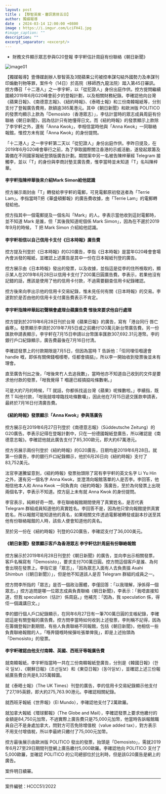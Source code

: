 ```yaml
---
layout: post
title : 【黎智英案・審訊第卌五日】
author: 獨媒報導
date  : 2024-03-14 12:00:00 +0800
image : https://i.imgur.com/LciFH41.jpg
#image_caption: ""
description: ""
excerpt_separator: <excerpt/>
---
```


- 財務文件顯示眾志參與G20登報 李宇軒估計周庭有份聯絡《朝日新聞》

<excerpt/>

![image01](https://i.imgur.com/eF3UgIi.png)

【獨媒報導】壹傳媒創辦人黎智英及3間蘋果公司被控串謀勾結外國勢力及串謀刊印煽動刊物等罪，案件今（14日）於高院（移師西九龍法院）踏入第45日審訊。控方傳召「十二港人」之一李宇軒，以「從犯證人」身份出庭作供。控方提問繼續圍繞2019年6月G20峰會前夕的登報計劃，以及相關財務紀錄。李確認他向台灣《蘋果日報》、《南德意志報》、《紐約時報》、《泰晤士報》和三份南韓報紙等，分別支付了登報廣告費用，款額逾385萬港元。其中《朝日新聞》和歐洲版 POLITICO 的發票均顯示上款為「Demosisto（香港眾志）」，李估計當時的眾志成員周庭有份聯絡《朝日新聞》，因為估計只有她懂得日文。而《紐約時報》的發票顯示上款除了李宇軒之外，還有「Anna Kwok」，李相信當時他與「Anna Kwok」一同聯絡報館，惟控方未有就「Anna Kwok」的身份提問。

「十二港人」之一李宇軒第二天以「從犯證人」身份出庭作供。李昨日提及，在2019年6月G20峰會舉行之前，為了爭取國際關注香港的示威活動，遂發起眾籌及籌備在不同國家報紙登頭版廣告計劃。期間案中另一名被告陳梓華經 Telegram 接觸李，並以「T」的身份與李商討墊支廣告費，惟李當時並未知道「T」名叫陳梓華。

#### 李宇軒指陳梓華後來介紹Mark Simon給他認識

控方展示兩封由「T」轉發給李宇軒的電郵，可見電郵原初發送者為「Terrie Lam」。李指當時T把《華盛頓郵報》的廣告費收據，由「Terrie Lam」的電郵轉發給他。

控方指其中一個電郵提及一個名叫「Mark」的人。李表示當他收到這封電郵時，並不知道 Mark 是誰，但「其後我知道呢個係 Mark Simon」，因為在不遲於2019年9月的時候， T 把 Mark Simon 介紹給他認識。

#### 李宇軒相信以自己信用卡支付《日本時報》廣告費

控方提及刊登於《日本時報》的G20廣告，李指《日本時報》是當年G20峰會會場內會派發的報紙，並確認上述廣告是其中一份在日本報紙刊登的廣告。

控方展示由《日本時報》發出的發票，以及收據，並指這是從李的住所檢取的，顯示某人在2019年6月28日以信用卡支付了200萬日圓廣告費。李表示，若果他沒有記錯的話，應該是使用了他的信用卡付款，不過需要翻查信用卡紀錄確認。

控方後來向李出示他的信用卡交易紀錄，惟未見任何有關《日本時報》的交易。李遂對於是否由他的信用卡支付廣告費表示不肯定。

#### 李宇軒指陳梓華起初聲稱會處理台蘋廣告費 惟後來要求他自行處理

控方提到於2019年6月28日刊於台灣《蘋果日報》的廣告，寫有「港台同行 唇亡齒寒」。發票顯示李須於2019年7月5日或之前繳付120萬元新台幣廣告費。另一份匯款申請表顯示，李宇軒在7月15日申請以台幣匯率匯款307,692.31元港幣。李的銀行戶口紀錄顯示，廣告費最後在7月16日付清。

李確認發票上的付款期限是7月5日，但因為當時 T 告訴他：「佢同埋佢嗰邊會 handle 嘅，即係有關俾錢嗰樣嘢，佢都會搞掂」，所以李一開始收到發票後並未有理會。

直至廣告刊出之後，「咁後來冇人去追我數」，當時他亦不知道自己收到的文件是要求他付款的發票，「咁我覺得 T 嗰邊已經搞掂咗條數喇。」

可是大約7月的時候，「T 就話，你都係找返台灣《蘋果》呢條數啦。」李續指，既然 T 叫他付款，「咁我就嗱嗱臨找咗條數囉」，因此他在7月15日遞交匯款申請表，最終於7月16日付清廣告費。

#### 《紐約時報》發票顯示「Anna Kwok」參與落廣告

控方展示在2019年6月27日刊登於《南德意志報》（Süddeutsche Zeitung）的G20廣告。李表示記得在登報計劃中，只在一份德國報紙登廣告，所以確認是《南德意志報》。李確認他就此廣告支付了85,300歐元，即大約67萬港元。

控方另展示兩份刊登於《紐約時報》的G20廣告，日期均是2019年6月28日。就第一份廣告，李的銀行戶口紀錄顯示，他於6月26日向《紐約時報》支付了83,752美元。

法官李運騰留意到，《紐約時報》發票抬頭除了寫有李宇軒的英文名字 Li Yu Hin 之外，還有另一個名字 Anna Kwok，並澄清向報館落單的人是否李。李回答，他相信他本人和 Anna Kwok 一同負責向《紐約時報》落廣告，至於為何發票上出現兩個名字，李表示不知道。控方庭上未有就 Anna Kwok 的身份提問。

李官表示，純粹好奇一問，李在聯絡報館期間使用了真實姓名，是否代表 Telegram 群組成員知道他的真實姓名。李回答不是，因為他只曾向報館提供真實姓名，所以報館可能知道他的真名，如果相關文件透過電郵被轉發或副本抄送至其他有份聯絡報館的人時，該些人便會知道他的真名。

至於另一份在《紐約時報》刊登的G20廣告，李確認支付了36,000美元。

#### 《朝日新聞》發票顯示客戶為香港眾志 李宇軒估計周庭有份聯絡報館

控方展示於2019年6月28日刊登於《朝日新聞》的廣告，並向李出示相關發票，客戶名稱寫有「Demosisto」，要求支付700萬日圓。控方問這個客戶是誰、為何會出現在發票上。李指它是「眾志」，「因為眾志入面有人去負責搵 Asahi Shimbun（《朝日新聞》）」，但是他不知道該人是否 Telegram 群組的成員之一。

控方問李所指的「眾志」是否一個政治團體，李僅回答：「以我理解，淨係得一個眾志。」控方追問是哪一位眾志成員負責聯絡《朝日新聞》，李表示：「我唔直接知道，但我 speculation（估計）係周庭。」他補充：「因為，我 speculation 係，得佢一個識講日文。」

李的銀行個人戶口紀錄顯示，在同年6月27日有一筆700萬日圓的支帳紀錄，李確認這是有關登報的廣告費。控方問李當時如何收到上述發票，李則稱不記得，因為在籌備登報計劃期間，有些人負責聯絡不同報館，包括《朝日新聞》，他相信一些負責聯絡報館的人，「喺畀錢嘅時候彈咗張單俾我」，即是上述抬頭為「Demosisto」的發票。

#### 李宇軒確認由他支付南韓、英國、西班牙等報廣告費

就南韓報紙，李宇軒指當時一共在三份南韓報紙登廣告，分別是《韓國日報》（한국 일보）、《朝鮮日報》（조선일보）和《東亞日報》（동아일보），並確認上述三份報紙廣告費合共是8,325萬韓圜。

就《泰晤士報》（The UK Times）刊登的廣告，李的信用卡交易紀錄顯示他支付了27,195英鎊，即大約275,763.90港元。李確認相關紀錄。

就西班牙報紙《世界報》（El Mundo），李確認他支付了2萬歐羅。

就加拿大報紙《環球郵報》（The Globe and Mail），李確認發票上要求他繳付的金額是84,750元加幣，不過實際上廣告費只是75,000元加幣，他當時告訴報館職員自己不是身處加拿大，問對方可否免除增值稅（value added tax），對方表示不用支付增值稅，所以李最終只繳付了75,000元加幣。

控方最後展示由歐洲版 POLITICO 發出的發票，抬頭是「Demosisto」，需就2019年6月27至29日期間刊登網上廣告繳付5,000歐羅。李確認他向 POLITICO 支付了5,000歐羅，並確認 POLITICO 的公司總部位於比利時，但是該G20廣告是網上的廣告。

案件明日續審。

---

案件編號：HCCC51/2022
